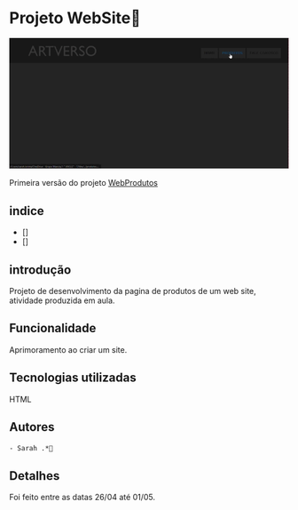 # Projeto WebSite💫

<img src="imagem/Gravando 2023-09-13 073821.gif">

Primeira versão do projeto [WebProdutos](https://github.com/SarahLSilva/webprodutos)

## indice

* []
* []

## introdução

Projeto de desenvolvimento da pagina de produtos de um web site, atividade produzida em aula.

## Funcionalidade

Aprimoramento ao criar um site.

## Tecnologias utilizadas

HTML

## Autores

```
- Sarah .*🍥
```

## Detalhes

Foi feito entre as datas 26/04 até 01/05.

